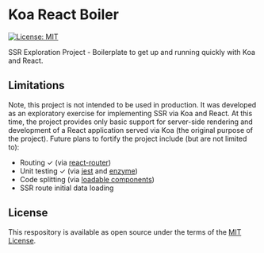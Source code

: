 # Koa React Boiler

[![License: MIT](https://img.shields.io/badge/License-MIT-green.svg)](LICENSE.md)

SSR Exploration Project - Boilerplate to get up and running quickly with Koa and React.

## Limitations

Note, this project is not intended to be used in production. It was developed as an exploratory exercise for implementing SSR via Koa and React. At this time, the project provides only basic support for server-side rendering and development of a React application served via Koa (the original purpose of the project). Future plans to fortify the project include (but are not limited to):

- Routing ✓ (via [react-router](https://reacttraining.com/react-router/))
- Unit testing ✓ (via [jest](https://jestjs.io/) and [enzyme](https://airbnb.io/enzyme/))
- Code splitting (via [loadable components](https://github.com/gregberge/loadable-components))
- SSR route initial data loading

## License

This respository is available as open source under the terms of the [MIT License](https://opensource.org/licenses/MIT).
